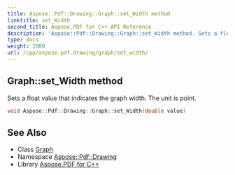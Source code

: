 ```yaml
---
title: Aspose::Pdf::Drawing::Graph::set_Width method
linktitle: set_Width
second_title: Aspose.PDF for C++ API Reference
description: 'Aspose::Pdf::Drawing::Graph::set_Width method. Sets a float value that indicates the graph width. The unit is point in C++.'
type: docs
weight: 2000
url: /cpp/aspose.pdf.drawing/graph/set_width/
---
```

## Graph::set_Width method


Sets a float value that indicates the graph width. The unit is point.

```cpp
void Aspose::Pdf::Drawing::Graph::set_Width(double value)
```

## See Also

* Class [Graph](../)
* Namespace [Aspose::Pdf::Drawing](../../)
* Library [Aspose.PDF for C++](../../../)
